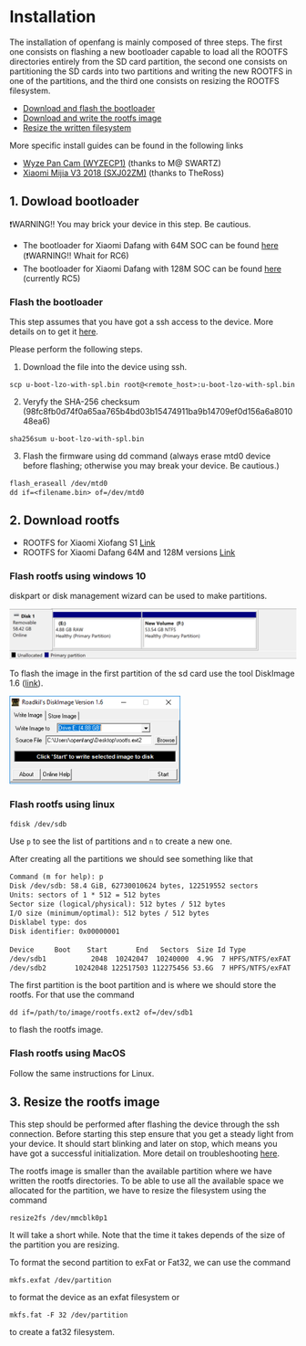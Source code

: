 # Installation

The installation of openfang is mainly composed of three steps. The first one consists on flashing a new bootloader capable to load all the ROOTFS directories entirely from the SD card partition, the second one consists on partitioning the SD cards into two partitions and writing the new ROOTFS in one of the partitions, and the third one consists on resizing the ROOTFS filesystem.

- [Download and flash the bootloader](#dowload-bootloader)
- [Download and write the rootfs image](#download-rootfs)
- [Resize the written filesystem](#resize-the-rootfs-image)

More specific install guides can be found in the following links
- [Wyze Pan Cam (WYZECP1)](/doc/WYZECP1/wyzecp1_instructions.md) (thanks to M@ SWARTZ)
- [Xiaomi Mijia V3 2018 (SXJ02ZM)](/doc/SXJ02ZM/SXJ02ZM_instructions.md) (thanks to TheRoss)

## 1. Dowload bootloader

:heavy_exclamation_mark:WARNING!! You may brick your device in this step. Be cautious.

- The bootloader for Xiaomi Dafang with 64M SOC can be found [here](https://github.com/anmaped/openfang/releases) (:heavy_exclamation_mark:WARNING!! Whait for RC6)
- The bootloader for Xiaomi Dafang with 128M SOC can be found [here](https://github.com/anmaped/openfang/releases) (currently RC5)

### Flash the bootloader

This step assumes that you have got a ssh access to the device. More details on to get it [here](troubleshooting.md).

Please perform the following steps.
1) Download the file into the device using ssh.
```
scp u-boot-lzo-with-spl.bin root@<remote_host>:u-boot-lzo-with-spl.bin
```

2) Veryfy the SHA-256 checksum (98fc8fb0d74f0a65aa765b4bd03b15474911ba9b14709ef0d156a6a801048ea6)
```
sha256sum u-boot-lzo-with-spl.bin
```

3) Flash the firmware using dd command (always erase mtd0 device before flashing; otherwise you may break your device. Be cautious.)
```
flash_eraseall /dev/mtd0
dd if=<filename.bin> of=/dev/mtd0
```

## 2. Download rootfs

- ROOTFS for Xiaomi Xiofang S1 [Link](https://github.com/anmaped/openfang/releases)
- ROOTFS for Xiaomi Dafang 64M and 128M versions [Link](https://github.com/anmaped/openfang/releases)

### Flash rootfs using windows 10

diskpart or disk management wizard can be used to make partitions.

<img src="/doc/img/use_diskpart.png" width="600">

To flash the image in the first partition of the sd card use the tool DiskImage 1.6 ([link](http://www.roadkil.net/program.php/P12/Disk%20Image)).

<img src="/doc/img/towrite.png" width="300">


### Flash rootfs using linux

```
fdisk /dev/sdb
```
Use `p` to see the list of partitions and `n` to create a new one.

After creating all the partitions we should see something like that

```
Command (m for help): p
Disk /dev/sdb: 58.4 GiB, 62730010624 bytes, 122519552 sectors
Units: sectors of 1 * 512 = 512 bytes
Sector size (logical/physical): 512 bytes / 512 bytes
I/O size (minimum/optimal): 512 bytes / 512 bytes
Disklabel type: dos
Disk identifier: 0x00000001

Device     Boot    Start       End   Sectors  Size Id Type
/dev/sdb1           2048  10242047  10240000  4.9G  7 HPFS/NTFS/exFAT
/dev/sdb2       10242048 122517503 112275456 53.6G  7 HPFS/NTFS/exFAT
```

The first partition is the boot partition and is where we should store the rootfs. For that use the command

```
dd if=/path/to/image/rootfs.ext2 of=/dev/sdb1
```
to flash the rootfs image.

### Flash rootfs using MacOS

Follow the same instructions for Linux.

## 3. Resize the rootfs image

This step should be performed after flashing the device through the ssh connection. Before starting this step ensure that you get a steady light from your device. It should start blinking and later on stop, which means you have got a successful initialization. More detail on troubleshooting [here](troubleshooting.md).

The rootfs image is smaller than the available partition where we have written the rootfs directories. To be able to use all the available space we allocated for the partition, we have to resize the filesystem using the command
```
resize2fs /dev/mmcblk0p1
```
It will take a short while. Note that the time it takes depends of the size of the partition you are resizing.

To format the second partition to exFat or Fat32, we can use the command

```
mkfs.exfat /dev/partition
```
to format the device as an exfat filesystem or
```
mkfs.fat -F 32 /dev/partition
```
to create a fat32 filesystem.
